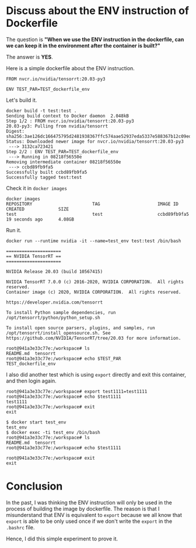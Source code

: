 # Discuss about the ENV instruction of Dockerfile 

The question is **"When we use the ENV instruction in the dockerfile, can we can keep it in the environment after the container is built?"**

The answer is **YES**.


Here is a simple dockerfile about the ENV instruction.

```
FROM nvcr.io/nvidia/tensorrt:20.03-py3

ENV TEST_PAR=TEST_dockerfile_env
```

Let's build it.

```
docker build -t test:test .
Sending build context to Docker daemon  2.048kB
Step 1/2 : FROM nvcr.io/nvidia/tensorrt:20.03-py3
20.03-py3: Pulling from nvidia/tensorrt
Digest: sha256:3ae126dc166475795d2481938367ffc574aae52937eda5337e588367b12c09ed
Status: Downloaded newer image for nvcr.io/nvidia/tensorrt:20.03-py3
 ---> 3132ca723421
Step 2/2 : ENV TEST_PAR=TEST_dockerfile_env
 ---> Running in 08218f56550e
Removing intermediate container 08218f56550e
 ---> ccbd89fb9fa5
Successfully built ccbd89fb9fa5
Successfully tagged test:test
```

Check it in `docker images`
```
docker images
REPOSITORY                       TAG                      IMAGE ID            CREATED             SIZE
test                             test                     ccbd89fb9fa5        19 seconds ago      4.08GB
```

Run it.
```
docker run --runtime nvidia -it --name=test_env test:test /bin/bash

=====================
== NVIDIA TensorRT ==
=====================

NVIDIA Release 20.03 (build 10567415)

NVIDIA TensorRT 7.0.0 (c) 2016-2020, NVIDIA CORPORATION.  All rights reserved.
Container image (c) 2020, NVIDIA CORPORATION.  All rights reserved.

https://developer.nvidia.com/tensorrt

To install Python sample dependencies, run /opt/tensorrt/python/python_setup.sh

To install open source parsers, plugins, and samples, run /opt/tensorrt/install_opensource.sh. See https://github.com/NVIDIA/TensorRT/tree/20.03 for more information.

root@941a3e33c77e:/workspace# ls
README.md  tensorrt
root@941a3e33c77e:/workspace# echo $TEST_PAR
TEST_dockerfile_env
```

I also did another test which is using `export` directly and exit this container, and then login again. 

```
root@941a3e33c77e:/workspace# export test1111=test1111
root@941a3e33c77e:/workspace# echo $test1111
test1111
root@941a3e33c77e:/workspace# exit
exit

$ docker start test_env
test_env
$ docker exec -ti test_env /bin/bash
root@941a3e33c77e:/workspace# ls
README.md  tensorrt
root@941a3e33c77e:/workspace# echo $test1111

root@941a3e33c77e:/workspace# exit
exit
```

# Conclusion

In the past, I was thinking the ENV instruction will only be used in the process of building the image by dockerfile.
The reason is that I misunderstand that ENV is equivalent to `export` because we all know that `export` is able to be only used once if we don't write the `export` in the `.bashrc` file.

Hence, I did this simple experiment to prove it.
